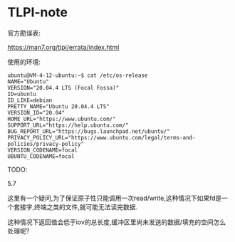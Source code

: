 # TLPI-note

官方勘误表:

https://man7.org/tlpi/errata/index.html

使用的环境:

```
ubuntu@VM-4-12-ubuntu:~$ cat /etc/os-release
NAME="Ubuntu"
VERSION="20.04.4 LTS (Focal Fossa)"
ID=ubuntu
ID_LIKE=debian
PRETTY_NAME="Ubuntu 20.04.4 LTS"
VERSION_ID="20.04"
HOME_URL="https://www.ubuntu.com/"
SUPPORT_URL="https://help.ubuntu.com/"
BUG_REPORT_URL="https://bugs.launchpad.net/ubuntu/"
PRIVACY_POLICY_URL="https://www.ubuntu.com/legal/terms-and-policies/privacy-policy"
VERSION_CODENAME=focal
UBUNTU_CODENAME=focal
```

TODO:

5.7

这里有一个疑问,为了保证原子性只能调用一次read/write,这种情况下如果fd是一个套接字,终端之类的文件,就可能无法读完数据.

这种情况下返回值会低于iov的总长度,缓冲区里尚未发送的数据/填充的空间怎么处理呢?
